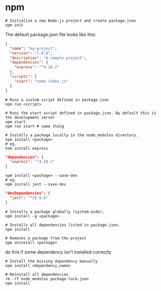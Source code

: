 # npm

```shell
# Initialize a new Node.js project and create package.json
npm init
```

The default package.json file looks like this:

```json
{
  "name": "my-project",
  "version": "1.0.0",
  "description": "A sample project",
  "dependencies": {
    "express": "^4.18.2"
  },
  "scripts": {
    "start": "node index.js"
  }
}
```

```shell
# Runs a custom script defined in package.json
npm run <script>

# Runs the start script defined in package.json. By default this is the development server
npm start
npm run start # same thing
```

```shell
# Installs a package locally in the node_modules directory.
npm install <package>
# eg.
nom install express
```

```json
"dependencies": {
  "express": "^4.18.2"
}
```

```shell
npm install <package> --save-dev
# eg.
npm install jest --save-dev
```

```json
"devDependencies": {
  "jest": "^29.0.0"
}
```

```shell
# Installs a package globally (system-wide).
npm install -g <package>

# Installs all dependencies listed in package.json.
npm install

# Removes a package from the project
npm uninstall <package>
```

do this if some dependency isn't installed correctly

```shell
# Install the missing dependency manually
npm install <dependency_name>

# Reinstall all dependencies
rm -rf node_modules package-lock.json
npm install
```
